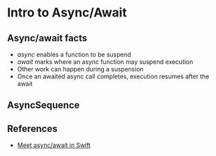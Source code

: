 # Intro to Async/Await

## Async/await facts
- *async* enables a function to be suspend
- *await* marks where an async function may suspend execution
- Other work can happen during a suspension
- Once an awaited async call completes, execution resumes after the await

## AsyncSequence



## References
- [Meet async/await in Swift](https://developer.apple.com/videos/play/wwdc2021/10132/)
